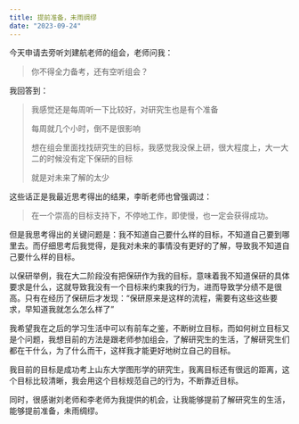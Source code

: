 ```yaml
---
title: 提前准备，未雨绸缪
date: "2023-09-24"
---
```


今天申请去旁听刘建航老师的组会，老师问我：

> 你不得全力备考，还有空听组会？

我回答到：

> 我感觉还是每周听一下比较好，对研究生也是有个准备
>
> 每周就几个小时，倒不是很影响
>
> 想在组会里面找找研究生的目标，我感觉我没保上研，很大程度上，大一大二的时候没有定下保研的目标
>
> 就是对未来了解的太少

这些话正是我最近思考得出的结果，李昕老师也曾强调过：

> 在一个崇高的目标支持下，不停地工作，即使慢，也一定会获得成功。

但是我思考得出的关键问题是：我不知道自己要什么样的目标，不知道自己要到哪里去。而仔细思考后我觉得，是我对未来的事情没有更好的了解，导致我不知道自己要什么样的目标。

以保研举例，我在大二阶段没有把保研作为我的目标，意味着我不知道保研的具体要求是什么，这就导致我没有一个目标来约束我的行为，进而导致学分绩不是很高。只有在经历了保研后才发现：“保研原来是这样的流程，需要有这些这些要求，早知道我就怎么怎么样了”

我希望我在之后的学习生活中可以有前车之鉴，不断树立目标，而如何树立目标又是个问题，我想目前的方法是跟老师参加组会，了解研究生的生活，了解研究生们都在干什么，为了什么而干，这样我才能更好地树立自己的目标。

我目前的目标是成功考上山东大学图形学的研究生，我离目标还有很远的距离，这个目标比较清晰，我会用这个目标规范自己的行为，不断靠近目标。

同时，很感谢刘老师和李老师为我提供的机会，让我能够提前了解研究生的生活，能够提前准备，未雨绸缪。
